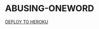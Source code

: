 # ABUSING-ONEWORD
[DEPLOY TO HEROKU](https://heroku.com/deploy?template=https://github.com/dhruvdeveloper/ABUSING-ONEWORD) 
